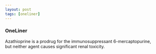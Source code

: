 ```yaml
---
layout: post
tags: [oneliner]
---
```



### OneLiner

Azathioprine is a prodrug for the immunosuppressant 6-mercaptopurine, but neither agent causes significant renal toxicity.
